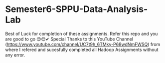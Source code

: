 # Semester6-SPPU-Data-Analysis-Lab
Best of Luck for completion of these assignments. Refer this repo and you are good to go 😊😊✔
Special Thanks to this YouTube Channel (https://www.youtube.com/channel/UC7t9h_6TMky-P68wdNmFWSQ) from where I refered and sucesfully completed all Hadoop Assignments without any error.
